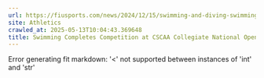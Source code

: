 ```yaml
---
url: https://fiusports.com/news/2024/12/15/swimming-and-diving-swimming-competes-competition-at-cscaa-collegiate-open-water-national-championship.aspx
site: Athletics
crawled_at: 2025-05-13T10:04:43.369648
title: Swimming Completes Competition at CSCAA Collegiate National Open Water Championship - FIU Athletics
---
```


Error generating fit markdown: '<' not supported between instances of 'int' and 'str'
